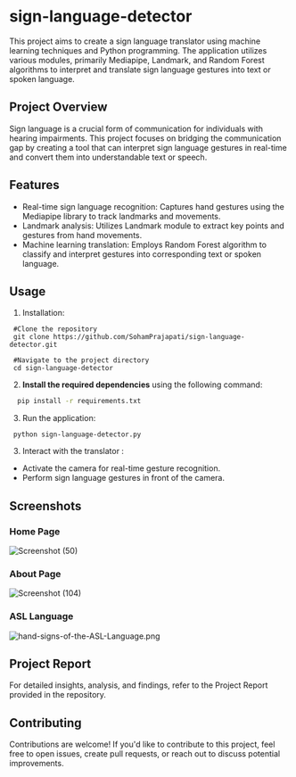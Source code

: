 # sign-language-detector
This project aims to create a sign language translator using machine learning techniques and Python programming. The application utilizes various modules, primarily Mediapipe, Landmark, and Random Forest algorithms to interpret and translate sign language gestures into text or spoken language.

## Project Overview
Sign language is a crucial form of communication for individuals with hearing impairments. This project focuses on bridging the communication gap by creating a tool that can interpret sign language gestures in real-time and convert them into understandable text or speech.
  
## Features
 - Real-time sign language recognition: Captures hand gestures using the Mediapipe library to track landmarks and movements.
 - Landmark analysis: Utilizes Landmark module to extract key points and gestures from hand movements.
 - Machine learning translation: Employs Random Forest algorithm to classify and interpret gestures into corresponding text or spoken language.
  
## Usage
  1. Installation:
  ```
   #Clone the repository
   git clone https://github.com/SohamPrajapati/sign-language-detector.git
   
   #Navigate to the project directory
   cd sign-language-detector
  ```
  
  2. **Install the required dependencies** using the following command:

  ```bash
    pip install -r requirements.txt
  ```
   
  3. Run the application:
  ```
   python sign-language-detector.py
  ```
   
  3. Interact with the translator :
   - Activate the camera for real-time gesture recognition.
   - Perform sign language gestures in front of the camera.

## Screenshots
  ### Home Page
![Screenshot (50)](https://github.com/SohamPrajapati/sign-language-detector/assets/95955650/1a2d2170-b481-4a38-b233-ca31cebaa405)

  ### About Page
![Screenshot (104)](https://github.com/SohamPrajapati/sign-language-detector/assets/95955650/362fcbaa-1cc4-4889-b6d9-ed46eea28be2)

  ### ASL Language
![hand-signs-of-the-ASL-Language.png](https://github.com/SohamPrajapati/sign-language-detector/blob/master/hand-signs-of-the-ASL-Language.png)
 
## Project Report
 For detailed insights, analysis, and findings, refer to the Project Report provided in the repository.
  
## Contributing
 Contributions are welcome! If you'd like to contribute to this project, feel free to open issues, create pull requests, or reach out to discuss potential improvements.
